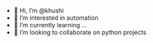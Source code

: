 - 👋 Hi, I’m @khushi
- 👀 I’m interested in automation
- 🌱 I’m currently learning ...
- 💞️ I’m looking to collaborate on python projects

<!---
khushi0929/khushi0929 is a ✨ special ✨ repository because its `README.md` (this file) appears on your GitHub profile.
You can click the Preview link to take a look at your changes.
--->
